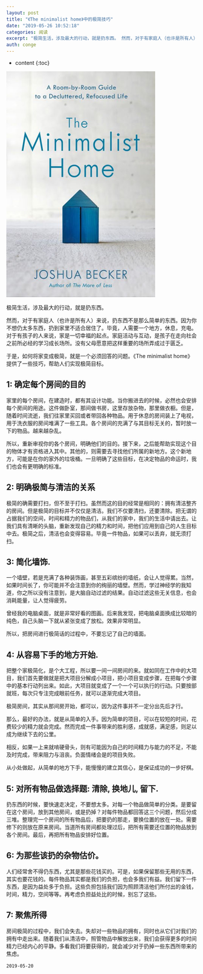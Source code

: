 ```yaml
---
layout: post
title: "《The minimalist home》中的极简技巧"
date: "2019-05-26 10:52:18"
categories: 阅读
excerpt: "极简生活，涉及最大的行动，就是扔东西。 然而，对于有家庭人（也许是所有人）来说，扔东西不是那么简单的东西。因为你不想仍太多东西，扔到家里不适合居..."
auth: conge
---
```

* content
{:toc}

![](/assets/images/阅读/118382-9251a8ecf2ae814f.png)

极简生活，涉及最大的行动，就是扔东西。

然而，对于有家庭人（也许是所有人）来说，扔东西不是那么简单的东西。因为你不想仍太多东西，扔到家里不适合居住了。毕竟，人需要一个地方，休息，充电。对于有孩子的人来说，家是一切幸福的起点。家庭活动与互动，是孩子在走向社会之前所必经的学习成长场所。没有父母愿意把这样重要的场所弄成过于匮乏。

于是，如何将家变成极简，就是一个必须回答的问题。《The minimalist home》提供了一些技巧，帮助人们实现极简目标。

## 1: 确定每个房间的目的

家里的每个房间，在建造时，都有其设计功能。当你搬进去的时候，必然也会安排每个房间的用途。这件做卧室，那间做书房，这里存放杂物，那里做衣橱。但是，随着时间流逝，我们往家里买回或者带回各种物品。用于休息的房间装上了电视，用于洗衣服的房间堆满了一些工具。各个房间的充满了与其目标无关的，暂时放一下的物品。越来越杂乱。

所以，重新审视你的各个房间，明确他们的目的。接下来，之后能帮助实现这个目的物体才有资格进入其中。其他的，则需要去寻找他们所属的新地方。这个新地方，可能是在你的家外的垃圾桶。一旦明确了这些目标，在决定物品的命运时，我们也会有更明确的标准。

## 2: 明确极简与清洁的关系 

极简的确需要打扫，但不至于打扫。虽然而这的目的经常是相同的：拥有清洁整齐的房间。但是极简的目标并不仅仅是清洁。我们不仅要清扫，还要清除。把无谓的占据我们的空间，时间和精力的物品们，从我们的家中，我们的生活中请出去。让我们具有清晰的头脑，重新发现自己的精力和时间，把他们应用到自己的人生目标中去。极简之后，清洁也会变得容易。毕竟一件物品，如果可以丢弃，就无须打扫。

## 3: 简化墙饰.

一个墙壁，若是充满了各种装饰画，甚至五彩缤纷的墙纸，会让人觉得累。当然，如果时间长了，你可能并不会注意到你的绚丽的墙壁。然而，学过神经学的我知道，你之所以没有注意到，是大脑自动过滤的结果。自动过滤这些无关信息，也会消耗能量，让人觉得疲劳。

曾经我的电脑桌面，就是非常好看的图画。后来我发现，把电脑桌面换成比较暗的纯色，自己头脑一下就从紧张变成了放松。效果非常明显。

所以，把房间进行极简话的过程中，不要忘记了自己的墙面。

## 4: 从容易下手的地方开始.

把整个家极简化，是个大工程，所以要一间一间房间的来。就如同在工作中的大项目，我们首先要做就是把大项目分解成小项目，把小项目变成步骤，在把每个步骤中的基本行动列出来。如此，大项目就变成了一个一个可以执行的行动。只要按部就班，每次只专注完成眼前任务，就可以逐渐完成大项目。

极简房间，其实从那间房开始，都可以，因为这件事并不一定分出先后才行。

那么，最好的办法，就是从简单的入手。因为简单的项目，可以在较短的时间，花费较少的精力就会完成。然而完成一件事带来的胜利感，成就感，满足感，则足以成为继续下去的公里。

相反，如果一上来就啃硬骨头，则有可能因为自己的时间精力与能力的不足，不能及时完成，带来阻力与沮丧。负面情绪会是的项目失败。

从小处做起，从简单的地方下手，能慢慢的建立其信心，是保证成功的一步好棋。

## 5: 对所有物品做选择题: 清除, 换地儿, 留下.

扔东西的时候，要快速走决定，不要想太多。对每一个物品做简单的分类。是要留在这个房间，放到其他房间，或是扔掉？对每件物品都回答这三个问题，然后分成三堆。整理完一个房间的所有物品后，把要扔的那走，要换位置的放在一处。需要修下的则放在原来房间。当道所有房间都处理过后，把所有需要还位置的物品放到各个房间。最后，再把所有物品安排好位置。

## 6: 为那些该扔的杂物估价。

人们经常舍不得仍东西，尤其是那些花钱买的。可是，如果保留那些无用的东西，其实也要花钱的。每件物品其实都是我们的负担，也会多我们有益。我们留下一件东西，是因为益处多于负担。这些负担包括我们因为照顾清洁他们所付出的金钱，时间，精力，空间等等。再考虑负担益处比的时候，别忘了这些。

## 7: 聚焦所得

房间极简的过程中，我们会失去。失却对一些物品的拥有，同时也从它们对我们的拥有中走出来。随着我们从清洁中，照管物品中解放出来，我们会获得更多的时间精力已经内心的平静。多看我们将要获得的，就会减少对于扔掉一些东西所带来的焦虑。


```
2019-05-20
```
